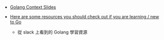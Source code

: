 - [Golang Context Slides](http://go-talks.appspot.com/github.com/dkondratovych/golang-ua-meetup/go-context/ctx.slide#1)

- [Here are some resources you should check out if you are learning / new to Go](https://gophers.slack.com/archives/C02A8LZKT/p1492876017604943)
    - 從 slack 上看到的 Golang 學習資源